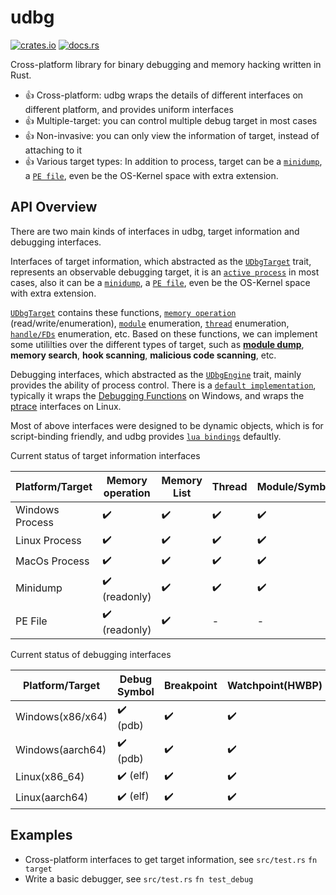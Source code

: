 
# udbg

[![crates.io](https://img.shields.io/crates/v/udbg.svg)](https://crates.io/crates/udbg)
[![docs.rs](https://docs.rs/udbg/badge.svg)](https://docs.rs/udbg)

Cross-platform library for binary debugging and memory hacking written in Rust.

- 👍 Cross-platform: udbg wraps the details of different interfaces on different platform, and provides uniform interfaces
- 👍 Multiple-target: you can control multiple debug target in most cases
- 👍 Non-invasive: you can only view the information of target, instead of attaching to it
- 👍 Various target types: In addition to process, target can be a [`minidump`](struct@minidump::MiniDumpTarget), a [`PE file`](struct@pe::PETarget), even be the OS-Kernel space with extra extension.

## API Overview

There are two main kinds of interfaces in udbg, target information and debugging interfaces.

Interfaces of target information, which abstracted as the [`UDbgTarget`](trait@target::UDbgTarget) trait, represents an observable debugging target, it is an [`active process`](struct@os::ProcessTarget) in most cases, also it can be a [`minidump`](struct@minidump::MiniDumpTarget), a [`PE file`](struct@pe::PETarget), even be the OS-Kernel space with extra extension.

[`UDbgTarget`](trait@target::UDbgTarget) contains these functions, [`memory operation`](trait@memory::TargetMemory) (read/write/enumeration), [`module`](trait@symbol::UDbgModule) enumeration, [`thread`](trait@target::UDbgThread) enumeration, [`handle/FDs`](struct@shell::HandleInfo) enumeration, etc. Based on these functions, we can implement some utililties over the different types of target, such as **[module dump](https://github.com/glmcdona/Process-Dump)**, **memory search**, **hook scanning**, **malicious code scanning**, etc.

Debugging interfaces, which abstracted as the [`UDbgEngine`](trait@target::UDbgEngine) trait, mainly provides the ability of process control. There is a [`default implementation`](struct@os::DefaultEngine), typically it wraps the [Debugging Functions](https://docs.microsoft.com/en-us/windows/win32/debug/debugging-functions) on Windows, and wraps the [ptrace](https://man7.org/linux/man-pages/man2/ptrace.2.html) interfaces on Linux.

Most of above interfaces were designed to be dynamic objects, which is for script-binding friendly, and udbg provides [`lua bindings`](mod@lua) defaultly.

Current status of target information interfaces

| Platform/Target | Memory operation | Memory List | Thread | Module/Symbol | Handle/FD List |
| --------------- | ---------------- | ----------- | ------ | ------------- | -------------- |
| Windows Process | ✔️               | ✔️          | ✔️     | ✔️            | ✔️             |
| Linux Process   | ✔️               | ✔️          | ✔️     | ✔️            | ✔️             |
| MacOs Process   | ✔️               | ✔️          | ✔️     | ✔️            | ✔️             |
| Minidump        | ✔️ (readonly)    | ✔️          | ✔️     | ✔️            | 🚧              |
| PE File         | ✔️ (readonly)    | ✔️          | -      | -             | -              |

Current status of debugging interfaces

| Platform/Target  | Debug Symbol | Breakpoint | Watchpoint(HWBP) | Multiple Target |
| ---------------- | ------------ | ---------- | ---------------- | --------------- |
| Windows(x86/x64) | ✔️ (pdb)     | ✔️         | ✔️               | ✔️              |
| Windows(aarch64) | ✔️ (pdb)     | ✔️         | ✔️               | ✔️              |
| Linux(x86_64)    | ✔️ (elf)     | ✔️         | ✔️               | ✔️              |
| Linux(aarch64)   | ✔️ (elf)     | ✔️         | ✔️               | ✔️              |

<!-- ### Wrapper of functions in ntdll for windows -->

<!-- ### String utilities -->

## Examples

- Cross-platform interfaces to get target information, see `src/test.rs` `fn target`
- Write a basic debugger, see `src/test.rs` `fn test_debug`
<!-- - Read or write target memory, even any struct -->
<!-- tracing multiple target, and its child -->